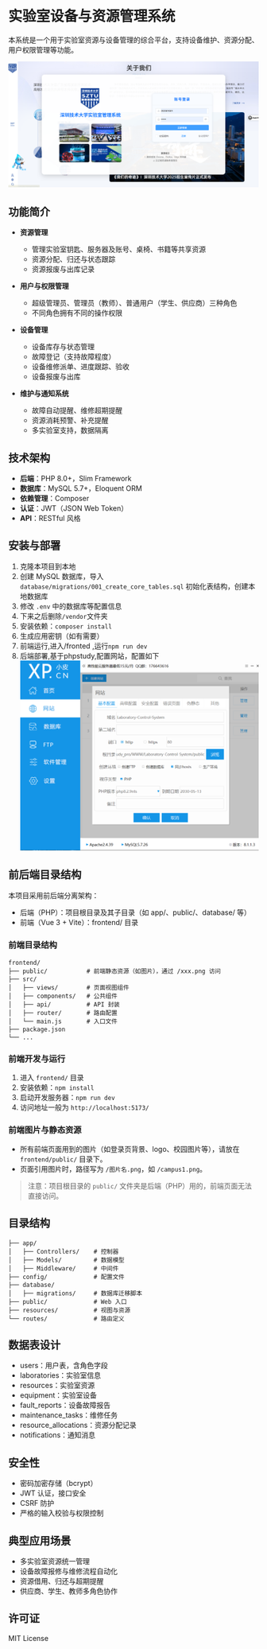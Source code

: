 # 实验室设备与资源管理系统

本系统是一个用于实验室资源与设备管理的综合平台，支持设备维护、资源分配、用户权限管理等功能。

![alt text](项目界面.png)





## 功能简介

- **资源管理**
  - 管理实验室钥匙、服务器及账号、桌椅、书籍等共享资源
  - 资源分配、归还与状态跟踪
  - 资源报废与出库记录

- **用户与权限管理**
  - 超级管理员、管理员（教师）、普通用户（学生、供应商）三种角色
  - 不同角色拥有不同的操作权限

- **设备管理**
  - 设备库存与状态管理
  - 故障登记（支持故障程度）
  - 设备维修派单、进度跟踪、验收
  - 设备报废与出库

- **维护与通知系统**
  - 故障自动提醒、维修超期提醒
  - 资源消耗预警、补充提醒
  - 多实验室支持，数据隔离

## 技术架构

- **后端**：PHP 8.0+，Slim Framework
- **数据库**：MySQL 5.7+，Eloquent ORM
- **依赖管理**：Composer
- **认证**：JWT（JSON Web Token）
- **API**：RESTful 风格

## 安装与部署

1. 克隆本项目到本地
2. 创建 MySQL 数据库，导入 `database/migrations/001_create_core_tables.sql` 初始化表结构，创建本地数据库
3. 修改 `.env` 中的数据库等配置信息
4. 下来之后删除`/vendor`文件夹
5. 安装依赖：`composer install`
6. 生成应用密钥（如有需要）
7. 前端运行,进入/fronted ,运行`npm run dev`
8. 后端部署,基于phpstudy,配置网站，配置如下![alt text](image.png)

## 前后端目录结构

本项目采用前后端分离架构：

- 后端（PHP）：项目根目录及其子目录（如 app/、public/、database/ 等）
- 前端（Vue 3 + Vite）：frontend/ 目录

### 前端目录结构

```
frontend/
├── public/           # 前端静态资源（如图片），通过 /xxx.png 访问
├── src/
│   ├── views/        # 页面视图组件
│   ├── components/   # 公共组件
│   ├── api/          # API 封装
│   ├── router/       # 路由配置
│   └── main.js       # 入口文件
├── package.json
└── ...
```

### 前端开发与运行

1. 进入 `frontend/` 目录
2. 安装依赖：`npm install`
3. 启动开发服务器：`npm run dev`
4. 访问地址一般为 `http://localhost:5173/`

### 前端图片与静态资源

- 所有前端页面用到的图片（如登录页背景、logo、校园图片等），请放在 `frontend/public/` 目录下。
- 页面引用图片时，路径写为 `/图片名.png`，如 `/campus1.png`。

> 注意：项目根目录的 `public/` 文件夹是后端（PHP）用的，前端页面无法直接访问。

## 目录结构

```
├── app/
│   ├── Controllers/    # 控制器
│   ├── Models/         # 数据模型
│   ├── Middleware/     # 中间件
├── config/             # 配置文件
├── database/
│   ├── migrations/     # 数据库迁移脚本
├── public/             # Web 入口
├── resources/          # 视图与资源
└── routes/             # 路由定义
```

## 数据表设计

- users：用户表，含角色字段
- laboratories：实验室信息
- resources：实验室资源
- equipment：实验室设备
- fault_reports：设备故障报告
- maintenance_tasks：维修任务
- resource_allocations：资源分配记录
- notifications：通知消息

## 安全性

- 密码加密存储（bcrypt）
- JWT 认证，接口安全
- CSRF 防护
- 严格的输入校验与权限控制

## 典型应用场景

- 多实验室资源统一管理
- 设备故障报修与维修流程自动化
- 资源借用、归还与超期提醒
- 供应商、学生、教师多角色协作

## 许可证

MIT License